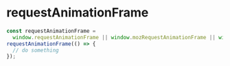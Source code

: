 # requestAnimationFrame

```js
const requestAnimationFrame =
  window.requestAnimationFrame || window.mozRequestAnimationFrame || window.webkitRequestAnimationFrame;
requestAnimationFrame(() => {
  // do something
});
```
